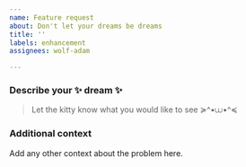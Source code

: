 ```yaml
---
name: Feature request
about: Don't let your dreams be dreams
title: ''
labels: enhancement 
assignees: wolf-adam

---
```


### Describe your ✨ dream ✨ 
> Let the kitty know what you would like to see ≽^•⩊•^≼

### Additional context
Add any other context about the problem here.
